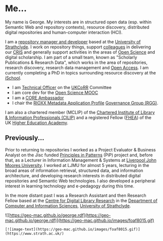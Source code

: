 # Me...

My name is George.  My interests are in structured open data (esp. within Semantic Web and repository contexts),  resource discovery, distributed digital repositories and  human-computer interaction (HCI).

I am a [repository manager and developer](https://www.strath.ac.uk/staff/macgregorgeorgemr/) based at the  [University of Strathclyde](http://www.strath.ac.uk/).  I work on repository things, support [colleagues](http://www.strath.ac.uk/rkes/) in delivering our [CRIS](http://www.eurocris.org) and generally support activities in the areas of [Open Science](https://en.wikipedia.org/wiki/Open_science) and digital scholarship.  I am part of a small team, known as  "Scholarly Publications & Research Data", which works in the area of repositories, research discovery, research data management and [Open Access](https://en.wikipedia.org/wiki/Open_access). I am currently completing a PhD in topics surrounding resource discovery at the [iSchool](https://www.strath.ac.uk/research/subjects/computerinformationscience/strathclydeischoolresearchgroup/).

- I am [Technical Officer](http://ukcorr.org/committee/) on the [UKCoRR](http://ukcorr.org/) Committee  
- I am core dev for the [Open Science MOOC](https://opensciencemooc.eu/)
- I am a [CORE Ambassador](https://blog.core.ac.uk/2019/10/16/core-ambassador-george-macgregor/) 
- I chair the [RIOXX Metadata Application Profile](https://rioxx.net/) [Governance Group (RGG)](http://www.rioxx.net/governance/).

I am also a chartered member (MCLIP) of the [Chartered Institute of Library & Information Professionals (CILIP)](http://www.cilip.org.uk/) and a registered Fellow ([FHEA](http://www.heacademy.ac.uk/fellow/applying-to-become-a-fellow)) of the UK [Higher Education Academy](http://www.heacademy.ac.uk/).  

## Previously...

Prior to returning to repositories I worked as a Project Evaluator & Business Analyst on the Jisc funded [Principles in Patterns](http://www.principlesinpatterns.ac.uk/) (PiP) project and, before that, as a Lecturer in Information Management & Systems at [Liverpool John Moores University](https://www.ljmu.ac.uk/). I worked at LJMU for almost 5 years, lecturing in the broad areas of  information retrieval, structured data, and information architecture,  and developing research interests in distributed digital repositories  and Semantic Web technologies. I also developed a peripheral interest in learning technology and e-pedagogy during this time. 

In the more  distant past I was a Research Assistant and then Research Fellow based  at the [Centre for Digital Library Research](https://www.strath.ac.uk/cdlr/) in the [Department of Computer and Information Sciences](http://www.strath.ac.uk/cis/), [University of Strathclyde](http://www.strath.ac.uk/). 

![[https://geo-mac.github.io/george.rdf](https://geo-mac.github.io/george.rdf)](https://geo-mac.github.io/images/foaf8015.gif)

```
[![image-text](https://geo-mac.github.io/images/foaf8015.gif)](https://www.strath.ac.uk/)
```